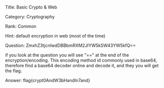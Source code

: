 Title: Basic Crypto & Web

Category: Cryptography

Rank: Common

Hint: default encryption in web (most of the time)

Question: ZmxhZ3tjcnlwdDBBbmRXM2JIYW5kSW43YW5kfQ==

if you look at the question you will see "==" at the end of the encryption/encoding. This encoding method id commonly used in base64, therefore find a base64 decoder online and decode it, and they you will get the flag.

Answer: flag{crypt0AndW3bHandIn7and}

